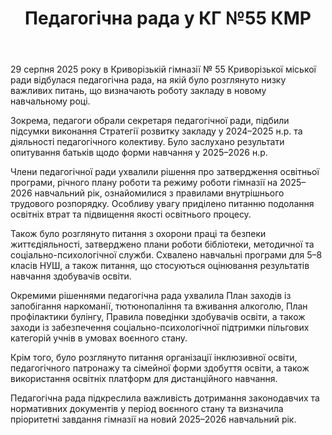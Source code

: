 ﻿---
title: Педагогічна рада у КГ №55 КМР
---

29 серпня 2025 року в Криворізькій гімназії № 55 Криворізької міської ради відбулася педагогічна рада, на якій було розглянуто низку важливих питань, що визначають роботу закладу в новому навчальному році.

Зокрема, педагоги обрали секретаря педагогічної ради, підбили підсумки виконання Стратегії розвитку закладу у 2024–2025 н.р. та діяльності педагогічного колективу. Було заслухано результати опитування батьків щодо форми навчання у 2025–2026 н.р.

Члени педагогічної ради ухвалили рішення про затвердження освітньої програми, річного плану роботи та режиму роботи гімназії на 2025–2026 навчальний рік, ознайомилися з правилами внутрішнього трудового розпорядку. Особливу увагу приділено питанню подолання освітніх втрат та підвищення якості освітнього процесу.

Також було розглянуто питання з охорони праці та безпеки життєдіяльності, затверджено плани роботи бібліотеки, методичної та соціально-психологічної служби. Схвалено навчальні програми для 5–8 класів НУШ, а також питання, що стосуються оцінювання результатів навчання здобувачів освіти.

Окремими рішеннями педагогічна рада ухвалила План заходів із запобігання наркоманії, тютюнопаління та вживання алкоголю, План профілактики булінгу, Правила поведінки здобувачів освіти, а також заходи із забезпечення соціально-психологічної підтримки пільгових категорій учнів в умовах воєнного стану.

Крім того, було розглянуто питання організації інклюзивної освіти, педагогічного патронажу та сімейної форми здобуття освіти, а також використання освітніх платформ для дистанційного навчання.

Педагогічна рада підкреслила важливість дотримання законодавчих та нормативних документів у період воєнного стану та визначила пріоритетні завдання гімназії на новий 2025–2026 навчальний рік.

<slideshow />

<youtube id="sldF2smQ8co" />